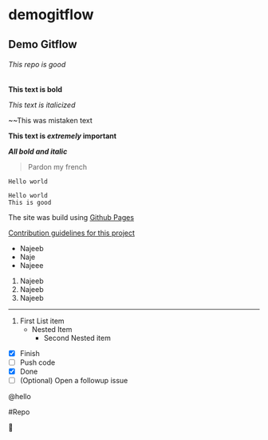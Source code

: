 # demogitflow
## Demo Gitflow
###### This repo is good

**This text is bold**

*This text is italicized*

~~This was mistaken text

**This text is _extremely_ important**

***All bold and italic***

> Pardon my french

`Hello
world
`

```
Hello world
This is good

```

The site was build using [Github Pages](www.google.com)

[Contribution guidelines for this project](../dev/first.txt)

- Najeeb
- Naje
- Najeee

1. Najeeb
2. Najeeb
3. Najeeb
---------------------------

1. First List item
   - Nested Item
     - Second Nested item


- [x] Finish
- [ ] Push code
- [x] Done
- [ ] \(Optional) Open a followup issue

@hello 

#Repo

🏥


